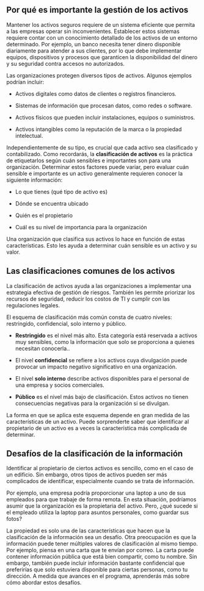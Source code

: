 ## Por qué es importante la gestión de los activos

Mantener los activos seguros requiere de un sistema eficiente que permita a las empresas operar sin inconvenientes. Establecer estos sistemas requiere contar con un conocimiento detallado de los activos de un entorno determinado. Por ejemplo, un banco necesita tener dinero disponible diariamente para atender a sus clientes, por lo que debe implementar equipos, dispositivos y procesos que garanticen la disponibilidad del dinero y su seguridad contra accesos no autorizados.

Las organizaciones protegen diversos tipos de activos. Algunos ejemplos podrían incluir:

- Activos digitales como datos de clientes o registros financieros.
    
- Sistemas de información que procesan datos, como redes o software.
    
- Activos físicos que pueden incluir instalaciones, equipos o suministros.
    
- Activos intangibles como la reputación de la marca o la propiedad intelectual.
    

Independientemente de su tipo, es crucial que cada activo sea clasificado y contabilizado. Como recordarás, la **clasificación de activos** es la práctica de etiquetarlos según cuán sensibles e importantes son para una organización. Determinar estos factores puede variar, pero evaluar cuán sensible e importante es un activo generalmente requieren conocer la siguiente información:

- Lo que tienes (qué tipo de activo es)
    
- Dónde se encuentra ubicado
    
- Quién es el propietario
    
- Cuál es su nivel de importancia para la organización
    

Una organización que clasifica sus activos lo hace en función de estas características. Esto les ayuda a determinar cuán sensible es un activo y su valor.

## Las clasificaciones comunes de los activos

La clasificación de activos ayuda a las organizaciones a implementar una estrategia efectiva de gestión de riesgos. También les permite priorizar los recursos de seguridad, reducir los costos de TI y cumplir con las regulaciones legales.

El esquema de clasificación más común consta de cuatro niveles: restringido, confidencial, solo interno y público.

- **Restringido** es el nivel más alto. Esta categoría está reservada a activos muy sensibles, como la información que solo se proporciona a quienes necesitan conocerla..
    
- El nivel **confidencial** se refiere a los activos cuya divulgación puede provocar un impacto negativo significativo en una organización.
    
- El nivel **solo interno** describe activos disponibles para el personal de una empresa y socios comerciales.
    
- **Público** es el nivel más bajo de clasificación. Estos activos no tienen consecuencias negativas para la organización si se divulgan.
    

La forma en que se aplica este esquema depende en gran medida de las características de un activo. Puede sorprenderte saber que identificar al propietario de un activo es a veces la característica más complicada de determinar.

## Desafíos de la clasificación de la información

Identificar al propietario de ciertos activos es sencillo, como en el caso de un edificio. Sin embargo, otros tipos de activos pueden ser más complicados de identificar, especialmente cuando se trata de información.

Por ejemplo, una empresa podría proporcionar una laptop a uno de sus empleados para que trabaje de forma remota. En esta situación, podríamos asumir que la organización es la propietaria del activo. Pero, ¿qué sucede si el empleado utiliza la laptop para asuntos personales, como guardar sus fotos?

La propiedad es solo una de las características que hacen que la clasificación de la información sea un desafío. Otra preocupación es que la información puede tener múltiples valores de clasificación al mismo tiempo. Por ejemplo, piensa en una carta que te envían por correo. La carta puede contener información pública que está bien compartir, como tu nombre. Sin embargo, también puede incluir información bastante confidencial que preferirías que solo estuviera disponible para ciertas personas, como tu dirección. A medida que avances en el programa, aprenderás más sobre cómo abordar estos desafíos.